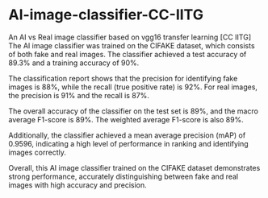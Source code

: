 # AI-image-classifier-CC-IITG
An AI vs Real image classifier based on vgg16 transfer learning [CC IITG] 
The AI image classifier was trained on the CIFAKE dataset, which consists of both fake and real images. The classifier achieved a test accuracy of 89.3% and a training accuracy of 90%. 

The classification report shows that the precision for identifying fake images is 88%, while the recall (true positive rate) is 92%. For real images, the precision is 91% and the recall is 87%. 

The overall accuracy of the classifier on the test set is 89%, and the macro average F1-score is 89%. The weighted average F1-score is also 89%.

Additionally, the classifier achieved a mean average precision (mAP) of 0.9596, indicating a high level of performance in ranking and identifying images correctly.

Overall, this AI image classifier trained on the CIFAKE dataset demonstrates strong performance, accurately distinguishing between fake and real images with high accuracy and precision.


